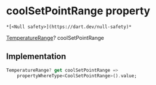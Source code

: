 


# coolSetPointRange property




    *[<Null safety>](https://dart.dev/null-safety)*




[TemperatureRange](../../yonomi-sdk/TemperatureRange-class.md)? coolSetPointRange
  







## Implementation

```dart
TemperatureRange? get coolSetPointRange =>
    propertyWhereType<CoolSetPointRange>().value;
```








